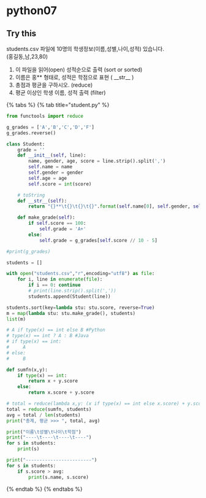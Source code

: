 # python07

## Try this

students.csv 파일에 10명의 학생정보\(이름,성별,나이,성적\) 있습니다.  
\(홍길동,남,23,80\)

1. 이 파일을 읽어\(open\) 성적순으로 출력 \(sort or sorted\)
2. 이름은 홍\*\* 형태로, 성적은 학점으로 표현 \( \_\_str\_\_ \)
3. 총점과 평균을 구하시오. \(reduce\)
4. 평균 이상인 학생 이름, 성적 출력 \(filter\)

{% tabs %}
{% tab title="student.py" %}
```python
from functools import reduce

g_grades = ['A','B','C','D','F']
g_grades.reverse()

class Student:
    grade = ''
    def __init__(self, line):
        name, gender, age, score = line.strip().split(',')
        self.name = name
        self.gender = gender
        self.age = age
        self.score = int(score)

    # toString
    def __str__(self):
        return "{}**\t{}\t{}\t{}".format(self.name[0], self.gender, self.age, self.grade)

    def make_grade(self):
        if self.score == 100:
            self.grade = 'A+'
        else: 
            self.grade = g_grades[self.score // 10 - 5]

#print(g_grades)

students = []

with open("students.csv","r",encoding="utf8") as file:
    for i, line in enumerate(file):
        if i == 0: continue
        # print(line.strip().split(','))
        students.append(Student(line))

students.sort(key=lambda stu: stu.score, reverse=True)
m = map(lambda stu: stu.make_grade(), students)
list(m)

# A if type(x) == int else B #Python
# type(x) == int ? A : B #Java
# if type(x) == int: 
#     A
# else: 
#     B

def sumfn(x,y):
    if type(x) == int:
        return x + y.score
    else:
        return x.score + y.score

# total = reduce(lambda x,y: (x if type(x) == int else x.score) + y.score, students)
total = reduce(sumfn, students)
avg = total / len(students)
print("총계, 평균 >>> ", total, avg)

print("이름\t성별\t나이\t학점")
print("----\t----\t----\t----")
for s in students:
    print(s)

print("------------------------")
for s in students:
    if s.score > avg:
        print(s.name, s.score)

```
{% endtab %}
{% endtabs %}

